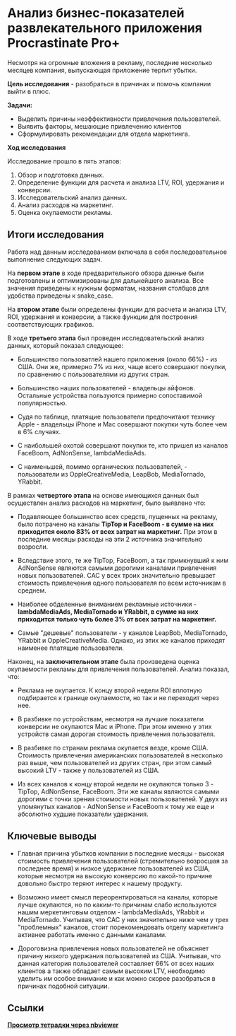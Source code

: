 #  Анализ бизнес-показателей развлекательного приложения Procrastinate Pro+

Несмотря на огромные вложения в рекламу, последние несколько месяцев компания, выпускающая приложение терпит убытки.


**Цель исследования** - разобраться в причинах  и помочь компании выйти в плюс.

**Задачи:** 
* Выделить причины неэффективности привлечения пользователей.
* Выявить факторы, мешающие привлечению клиентов
* Сформулировать рекомендации для отдела маркетинга.

**Ход исследования**

 Исследование прошло в пять этапов:
 1. Обзор и подготовка данных.
 2. Определение функции для расчета и анализа LTV, ROI, удержания и конверсии.
 3. Исследовательский анализ данных. 
 4. Анализ расходов на маркетинг.
 5. Оценка окупаемости рекламы.
 
 ## Итоги исследования
 
 Работа над данным исследованием включала в себя последовательное выполнение следующих задач.

На **первом этапе** в ходе предварительного обзора  данные были подготовлены и оптимизированы для дальнейшего анализа. Все значения приведены к нужным форматам, названия столбцов для удобства приведены к snake_case.


На **втором этапе** были определены функции для расчета и анализа LTV, ROI, удержания и конверсии, а также функции для построения соответствующих графиков. 


В ходе **третьего этапа** был проведен исследовательский анализ данных, который показал следующее:


* Большинство пользоватлей нашего приложения (около 66%) - из США. Они же, примерно 7% из них, чаще всего совершают покупки, по сравнению с пользователями из других стран.

* Большинство наших пользователей - владельцы айфонов. Остальные устройства пользуются примерно сопоставимой популярностью. 

* Судя по таблице, платящие пользователи предпочитают технику Apple - владельцы iPhone и Mac совершают покупки чуть более чем в 6% случаях. 

* С наибольшей охотой совершают покупки те, кто пришел из каналов FaceBoom, AdNonSense, lambdaMediaAds.

* С наименьшей, помимо органических пользователей, - пользователи из OppleCreativeMedia, LeapBob, MediaTornado, YRabbit.


В рамках **четвертого этапа** на основе имеющихся данных был осуществлен анализ расходов на маркетинг, было выявлено что:


* Подавляющее большинство всех средств, пущенных на рекламу, было потрачено на каналы **TipTop и FaceBoom - в сумме на них приходится около 83% от всех затрат на маркетинг.**  При этом  в последние месяцы  расходы  на эти 2 источника значительно возросли.


* Вследствие этого, те же TipTop, FaceBoom, а так примкнувший к ним AdNonSense являются самыми дорогими каналами привлечения новых пользователей. САС у всех троих значительно превышает стоимость привлечения одного пользователя по всем источникам в среднем. 


* Наиболее обделенные вниманием рекламные источники - **lambdaMediaAds, MediaTornado и YRabbit, в сумме на них приходится только чуть более 3% от всех затрат на маркетинг.**


* Самые "дешевые" пользователи - у каналов LeapBob, MediaTornado, YRabbit и OppleCreativeMedia. Однако,  из этих же каналов приходят  наименее платящие пользователи. 


Наконец, на **заключительном этапе** была произведена оценка окупаемости рекламы для привлечения пользователей. Анализ показал, что:


* Реклама не окупается. К концу второй недели ROI вплотную подбирается к границе окупаемости, но так и не переходит через нее.


* В разбивке по устройствам, несмотря на лучшие показатели конверсии не окупаются Mac и iPhone. При этом именно у этих устройств самая дорогая стоимость привлечения пользователя.


* В разбивке по странам реклама окупается везде, кроме США. Стоимость привлечения американских пользователей в несколько раз выше, чем пользователей из других стран, при этом самый высокий LTV - также у пользователей из США.


* Из всех каналов к концу второй недели не окупаются только 3 - TipTop, AdNonSense, FaceBoom. Эти же каналы являются самыми дорогими с точки зрения стоимости новых пользователей. У двух из упомянутых каналов - AdNonSense и FaceBoom к тому же еще и абсолютно худшие показатели удержания.

##  Ключевые выводы

* Главная причина убытков компании в последние месяцы - высокая стоимость привлечения пользователей (стремительно возросшая за последнее время) и низкое удержание пользователей из США, которые несмотря на  высокую конверсию по какой-то причине довольно быстро теряют интерес к нашему продукту. 

* Возможно имеет смысл переорентироваться на каналы, которые лучше окупаются, но по каким-то причинам слабо используются нашим меркетинговым отделом - lambdaMediaAds, YRabbit и MediaTornado. Учитывая, что САС у них значительно ниже чем у трех "проблемных" каналов, стоит порекомендовать отделу маркетинга активнее работать именно с данными каналами.

* Дороговизна привлечения новых пользователей не объясняет причину низкого удержания пользователей из США. Учитывая, что данная категория пользователей составляет 66% от всех наших клиентов а также обладает самым высоким LTV, необходимо уделить им особое внимание и как можно скорее разобраться в причинах подобной ситуации. 

## Ссылки
[**Просмотр тетрадки через nbviewer**](https://nbviewer.org/github/sashasepp/da_projects/blob/cfd04585fc0914ed272736609df9acf548354928/5_%20business_metrics/5_%20business_metrics.ipynb)
